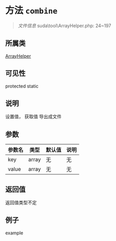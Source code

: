 # 方法 `combine`



> *文件信息* suda\tool\ArrayHelper.php: 24~197

## 所属类 

[ArrayHelper](../ArrayHelper.md)

## 可见性

 protected static

## 说明

设置值，
获取值
导出成文件


## 参数


| 参数名 | 类型 | 默认值 | 说明 |
|--------|-----|-------|-------|
| key |  array | 无 | 无 |
| value |  array | 无 | 无 |



## 返回值

返回值类型不定


## 例子

example